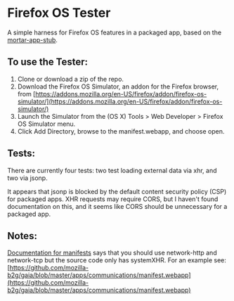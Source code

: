 # Firefox OS Tester

A simple harness for Firefox OS features in a packaged app, based on the [mortar-app-stub](https://github.com/mozilla/mortar-app-stub).


## To use the Tester:
1. Clone or download a zip of the repo. 
2. Download the Firefox OS Simulator, an addon for the Firefox browser, from [https://addons.mozilla.org/en-US/firefox/addon/firefox-os-simulator/](https://addons.mozilla.org/en-US/firefox/addon/firefox-os-simulator/)
3. Launch the Simulator from the (OS X) Tools > Web Developer > Firefox OS Simulator menu.
4. Click Add Directory, browse to the manifest.webapp, and choose open. 


## Tests:

There are currently four tests: two test loading external data via xhr, and two via jsonp. 

It appears that jsonp is blocked by the default content security policy (CSP) for packaged apps. 
XHR requests may require CORS, but I haven't found documentation on this, and it seems like CORS should be unnecessary for a packaged app.


## Notes:

[Documentation for manifests](https://marketplace.firefox.com/developers/docs/manifests) says that you should use network-http and network-tcp but the source code only has systemXHR. 
For an example see: [https://github.com/mozilla-b2g/gaia/blob/master/apps/communications/manifest.webapp](https://github.com/mozilla-b2g/gaia/blob/master/apps/communications/manifest.webapp)
